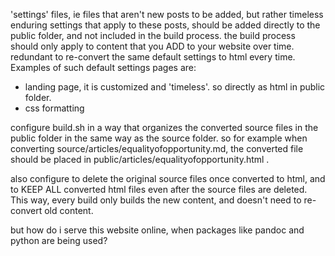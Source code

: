 

'settings' files, ie files that aren't new posts to be added, but rather timeless enduring settings that apply to
these posts, should be added directly to the public folder, and not included in the build process. the build process
should only apply to content that you ADD to your website over time. redundant to re-convert the same default settings
to html every time. Examples of such default settings pages are:
- landing page, it is customized and 'timeless'. so directly as html in public folder.
- css formatting


configure build.sh in a way that organizes the converted source files in the public folder in the same way as the source folder.
so for example when converting source/articles/equalityofopportunity.md, the converted file should be placed in public/articles/equalityofopportunity.html . 


also configure to delete the original source files once converted to html, and to KEEP ALL converted html files even
after the source files are deleted. This way, every build only builds the new content, and doesn't need to re-convert old
content. 


but how do i serve this website online, when packages like pandoc and python are being used?